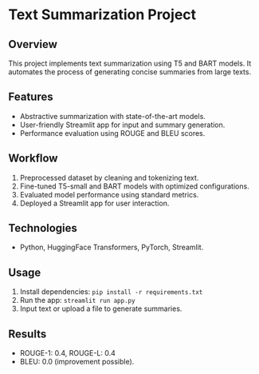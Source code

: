 # Text Summarization Project

## Overview
This project implements text summarization using T5 and BART models. It automates the process of generating concise summaries from large texts.

## Features
- Abstractive summarization with state-of-the-art models.
- User-friendly Streamlit app for input and summary generation.
- Performance evaluation using ROUGE and BLEU scores.

## Workflow
1. Preprocessed dataset by cleaning and tokenizing text.
2. Fine-tuned T5-small and BART models with optimized configurations.
3. Evaluated model performance using standard metrics.
4. Deployed a Streamlit app for user interaction.

## Technologies
- Python, HuggingFace Transformers, PyTorch, Streamlit.

## Usage
1. Install dependencies: `pip install -r requirements.txt`
2. Run the app: `streamlit run app.py`
3. Input text or upload a file to generate summaries.

## Results
- ROUGE-1: 0.4, ROUGE-L: 0.4
- BLEU: 0.0 (improvement possible).


